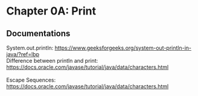# Chapter 0A: Print
## Documentations
System.out.println: https://www.geeksforgeeks.org/system-out-println-in-java/?ref=lbp <br/> 
Difference between println and print: https://docs.oracle.com/javase/tutorial/java/data/characters.html <br/><br/>
Escape Sequences: https://docs.oracle.com/javase/tutorial/java/data/characters.html 
